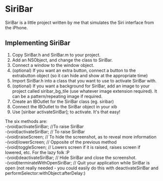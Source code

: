 # SiriBar #

SiriBar is a little project written by me that simulates the Siri interface from the iPhone.

## Implementing SiriBar ##

1. Copy SiriBar.h and SiriBar.m to your project.
2. Add an NSObject, and change the class to SiriBar.
3. Connect a window to the window object.
4. (optional) If you want an extra button, connect a button to the extrabutton object (so it can hide and show at the appropriate time)
5. Import SiriBar.h into a class that you want to use to activate SiriBar with.
6. (optional) If you want a background for SiriBar, add an image to your project called siribar_bg_tile (use whatever image extension required). It can be a pattern/repeating image if required.
7. Create an IBOutlet for the SiriBar class (eg. siribar)
8. Connect the IBOutlet to the SiriBar object in your xib
9. Use [siribar activateSiriBar]; to activate.
It's that easy!

The six  methods are:  
-(void)activateSiriBar; //To raise SiriBar  
-(void)activateSiriBar; // To raise SiriBar  
-(void)raiseScreen; // To hide the screenshot, as to reveal more information  
-(void)lowerScreen; // Opposite of the previous method  
-(void)toggleScreen; // Lowers screen if it is raised, raises screen if lowered, etc. For the lazy folk :P  
-(void)deactivateSiriBar; // Hide SiriBar and close the screenshot.  
-(void)terminateWithOpenSiriBar; // Quit your application while SiriBar is open (not really needed - you could easily do this with deactivateSiriBar and performSelector:withObject:afterDelay:)  
